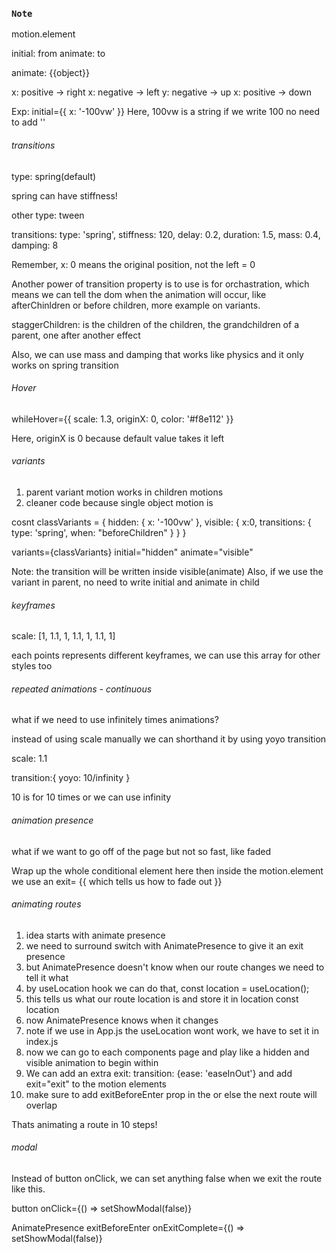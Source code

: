 ### `Note`

motion.element

initial: from
animate: to

animate: {{object}}

x: positive -> right
x: negative -> left
y: negative -> up
x: positive -> down

Exp: 
initial={{ x: '-100vw' }}
Here, 100vw is a string
if we write 100 no need to add ''

###### transitions

type: spring(default)

spring can have stiffness!

other type: tween

transitions: type: 'spring', stiffness: 120, delay: 0.2, duration: 1.5, mass: 0.4, damping: 8

Remember, x: 0 means the original position, not the left = 0

Another power of transition property is to use is for orchastration, which means we can tell the dom when the animation will occur, like afterChinldren or before children, more example on variants.

staggerChildren: is the children of the children, the grandchildren of a parent, one after another effect

Also, we can use mass and damping that works like physics and it only works on spring transition

###### Hover

whileHover={{ scale: 1.3, originX: 0, color: '#f8e112' }}

Here, originX is 0 because default value takes it left


###### variants

1. parent variant motion works in children motions
2. cleaner code because single object motion is

cosnt classVariants = {
    hidden: {
        x: '-100vw'
    },
    visible: {
        x:0,
        transitions: {
            type: 'spring',
            when: "beforeChildren"
        }
    }
}

variants={classVariants} initial="hidden" animate="visible"

Note: the transition will be written inside visible(animate)
Also, if we use the variant in parent, no need to write initial and animate in child


###### keyframes

scale: [1, 1.1, 1, 1.1, 1, 1.1, 1]

each points represents different keyframes, we can use this array for other styles too


###### repeated animations - continuous

what if we need to use infinitely times animations?

instead of using scale manually we can shorthand it by using yoyo transition

scale: 1.1

transition:{
    yoyo: 10/infinity
}

10 is for 10 times or we can use infinity


###### animation presence

what if we want to go off of the page but not so fast, like faded

<AnimatePresence>Wrap up the whole conditional element here</AnimatePresence>
then inside the motion.element we use an exit= {{ which tells us how to fade out }}


###### animating routes

1. idea starts with animate presence
2. we need to surround switch with AnimatePresence to give it an exit presence
3. but AnimatePresence doesn't know when our route changes we need to tell it what
4. by useLocation hook we can do that, const location = useLocation();
5. this tells us what our route location is and store it in location const location
6. <Switch location={location} key={location.key}></switch> now AnimatePresence knows when it changes
7. note if we use <Router> in App.js the useLocation wont work, we have to set <Router> it in index.js
8. now we can go to each components page and play like a hidden and visible animation to begin within
9. We can add an extra exit: transition: {ease: 'easeInOut'} and add exit="exit" to the motion elements
10. make sure to add exitBeforeEnter prop in the <AnimatePresence exitBeforeEnter> or else the next route will overlap

Thats animating a route in 10 steps!


###### modal
Instead of button onClick, we can set anything false when we exit the route like this.

button onClick={() => setShowModal(false)}

AnimatePresence exitBeforeEnter onExitComplete={() => setShowModal(false)}